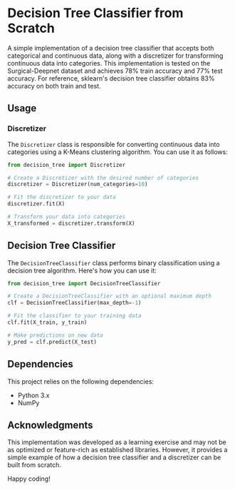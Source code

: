 # Decision Tree Classifier from Scratch

A simple implementation of a decision tree classifier that accepts both categorical and continuous data, along with a discretizer for transforming continuous data into categories. This implementation is tested on the Surgical-Deepnet dataset and achieves 78% train accuracy and 77% test accuracy. For reference, sklearn's decision tree classifier obtains 83% accuracy on both train and test.

## Usage

### Discretizer

The `Discretizer` class is responsible for converting continuous data into categories using a K-Means clustering algorithm. You can use it as follows:

```python
from decision_tree import Discretizer

# Create a Discretizer with the desired number of categories
discretizer = Discretizer(num_categories=10)

# Fit the discretizer to your data
discretizer.fit(X)

# Transform your data into categories
X_transformed = discretizer.transform(X)
```

## Decision Tree Classifier

The `DecisionTreeClassifier` class performs binary classification using a decision tree algorithm. Here's how you can use it:

```python
from decision_tree import DecisionTreeClassifier

# Create a DecisionTreeClassifier with an optional maximum depth
clf = DecisionTreeClassifier(max_depth=-1)

# Fit the classifier to your training data
clf.fit(X_train, y_train)

# Make predictions on new data
y_pred = clf.predict(X_test)
```

## Dependencies

This project relies on the following dependencies:

- Python 3.x
- NumPy

## Acknowledgments

This implementation was developed as a learning exercise and may not be as optimized or feature-rich as established libraries. However, it provides a simple example of how a decision tree classifier and a discretizer can be built from scratch.

Happy coding!
